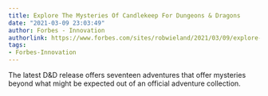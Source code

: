 ```yaml
---
title: Explore The Mysteries Of Candlekeep For Dungeons & Dragons
date: "2021-03-09 23:03:49"
author: Forbes - Innovation
authorlink: https://www.forbes.com/sites/robwieland/2021/03/09/explore-the-mysteries-of-candlekeep-for-dungeons--dragons/
tags:
- Forbes-Innovation
---
```

The latest D&D release offers seventeen adventures that offer mysteries beyond what might be expected out of an official adventure collection.